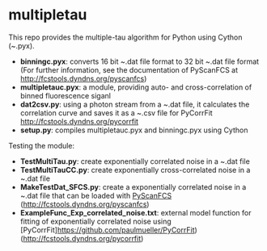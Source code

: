 multipletau
===========

This repo provides the multiple-tau algorithm for Python using Cython (~.pyx).

- **binningc.pyx**: converts 16 bit ~.dat file format to 32 bit ~.dat file format (For further information, see the documentation of PyScanFCS at http://fcstools.dyndns.org/pyscanfcs)
- **multipletauc.pyx**: a module, providing auto- and cross-correlation of binned fluorescence siganl
- **dat2csv.py**: using a photon stream from a ~.dat file, it calculates the correlation curve and saves it as a ~.csv file for PyCorrFit http://fcstools.dyndns.org/pycorrfit
- **setup.py**: compiles multipletauc.pyx and binningc.pyx using Cython

Testing the module:
- **TestMultiTau.py**: create exponentially correlated noise in a ~.dat file
- **TestMultiTauCC.py**: create exponentially cross-correlated noise in a ~.dat file
- **MakeTestDat_SFCS.py**: create a exponentially correlated noise in a ~.dat file that can be loaded with [PyScanFCS](https://github.com/paulmueller/PyScanFCS) (http://fcstools.dyndns.org/pyscanfcs)
- **ExampleFunc_Exp_correlated_noise.txt**: external model function for fitting of exponentially correlated noise using [PyCorrFit]https://github.com/paulmueller/PyCorrFit) (http://fcstools.dyndns.org/pycorrfit)
